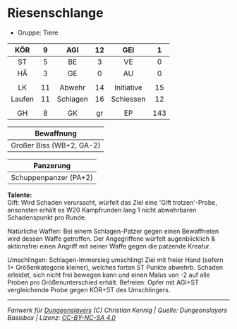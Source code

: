 # Riesenschlange  
- Gruppe: Tiere  

| KÖR | 9 | AGI | 12 | GEI | 1 |
| :-: | :-: | :-: | :-: | :-: | :-: |
| ST | 5 | BE | 3 | VE | 0 |
| HÄ | 3 | GE | 0 | AU | 0 |
|  |
| LK | 11 | Abwehr | 14 | Initiative | 15 |
| Laufen | 11 | Schlagen | 16 | Schiessen | 12 |
|  |
| GH | 8 | GK | gr | EP | 143 |

| Bewaffnung |
| --- |
| Großer Biss (WB+2, GA-2) |


| Panzerung |
| --- |
| Schuppenpanzer (PA+2) |


**Talente:**  
Gift: Wird Schaden verursacht, würfelt das Ziel eine 'Gift trotzen'-Probe, ansonsten erhält es W20 Kampfrunden lang 1 nicht abwehrbaren Schadenspunkt pro Runde.

Natürliche Waffen: Bei einem Schlagen-Patzer gegen einen Bewaffneten wird dessen Waffe getroffen. Der Angegriffene würfelt augenblicklich & aktionsfrei einen Angriff mit seiner Waffe gegen die patzende Kreatur.

Umschlingen: Schlagen-Immersieg umschlingt Ziel mit freier Hand (sofern 1+ Größenkategorie kleiner), welches fortan ST Punkte abwehrb. Schaden erleidet, sich nicht frei bewegen kann und einen Malus von -2 auf alle Proben pro Größenunterschied erhält. Befreien: Opfer mit AGI+ST vergleichende Probe gegen KÖR+ST des Umschlingers.





___
*Fanwerk für [Dungeonslayers](https://www.dungeonslayers.net/) (C) Christian Kennig | Quelle: Dungeonslayers Basisbox | Lizenz: [CC-BY-NC-SA 4.0](https://creativecommons.org/licenses/by-nc-sa/4.0/deed.de)*